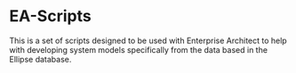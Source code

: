 # EA-Scripts

This is a set of scripts designed to be used with Enterprise Architect to help with developing system models specifically from the data based in the Ellipse database.
